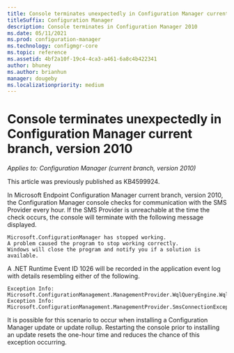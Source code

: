 ```yaml
---
title: Console terminates unexpectedly in Configuration Manager current branch, version 2010
titleSuffix: Configuration Manager
description: Console terminates in Configuration Manager 2010
ms.date: 05/11/2021
ms.prod: configuration-manager
ms.technology: configmgr-core
ms.topic: reference
ms.assetid: 4bf2a10f-19c4-4ca3-a461-6a8c4b422341
author: bhuney
ms.author: brianhun
manager: dougeby
ms.localizationpriority: medium
---
```


# Console terminates unexpectedly in Configuration Manager current branch, version 2010

*Applies to: Configuration Manager (current branch, version 2010)*

This article was previously published as KB4599924.

In Microsoft Endpoint Configuration Manager current branch, version 2010, the Configuration Manager console checks for communication with the SMS Provider every hour. If the SMS Provider is unreachable at the time the check occurs, the console will terminate with the following message displayed.
   ```text
   Microsoft.ConfigurationManager has stopped working.
   A problem caused the program to stop working correctly.
   Windows will close the program and notify you if a solution is available.
   ```

A .NET Runtime Event ID 1026 will be recorded in the application event log with details resembling either of the following.
   ```text
   Exception Info: Microsoft.ConfigurationManagement.ManagementProvider.WqlQueryEngine.WqlQueryException
   Exception Info: Microsoft.ConfigurationManagement.ManagementProvider.SmsConnectionException
   ``` 

It is possible for this scenario to occur when installing a Configuration Manager update or update rollup.
Restarting the console prior to installing an update resets the one-hour time and reduces the chance of this exception occurring.